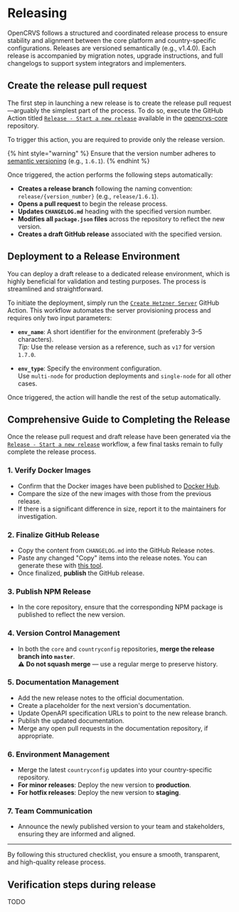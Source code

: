 # Releasing

OpenCRVS follows a structured and coordinated release process to ensure stability and alignment between the core platform and country-specific configurations. Releases are versioned semantically (e.g., v1.4.0). Each release is accompanied by migration notes, upgrade instructions, and full changelogs to support system integrators and implementers.

## Create the release pull request

The first step in launching a new release is to create the release pull request—arguably the simplest part of the process. To do so, execute the GitHub Action titled [`Release - Start a new release`](https://github.com/opencrvs/opencrvs-core/actions/workflows/init-release.yml) available in the [opencrvs-core](https://github.com/opencrvs/opencrvs-core) repository.

To trigger this action, you are required to provide only the release version.

{% hint style="warning" %}
Ensure that the version number adheres to [semantic versioning](https://semver.org/) (e.g., `1.6.1`).
{% endhint %}

Once triggered, the action performs the following steps automatically:

- **Creates a release branch** following the naming convention: `release/{version_number}` (e.g., `release/1.6.1`).
- **Opens a pull request** to begin the release process.
- **Updates `CHANGELOG.md`** heading with the specified version number.
- **Modifies all `package.json` files** across the repository to reflect the new version.
- **Creates a draft GitHub release** associated with the specified version.

## Deployment to a Release Environment

You can deploy a draft release to a dedicated release environment, which is highly beneficial for validation and testing purposes. The process is streamlined and straightforward.

To initiate the deployment, simply run the [`Create Hetzner Server`](https://github.com/opencrvs/opencrvs-farajaland/actions/workflows/create-hetzner-server.yml) GitHub Action. This workflow automates the server provisioning process and requires only two input parameters:

- **`env_name`**: A short identifier for the environment (preferably 3–5 characters).  
  *Tip:* Use the release version as a reference, such as `v17` for version `1.7.0`.

- **`env_type`**: Specify the environment configuration.  
  Use `multi-node` for production deployments and `single-node` for all other cases.

Once triggered, the action will handle the rest of the setup automatically.

## Comprehensive Guide to Completing the Release

Once the release pull request and draft release have been generated via the [`Release - Start a new release`](https://github.com/opencrvs/opencrvs-core/actions/workflows/init-release.yml) workflow, a few final tasks remain to fully complete the release process.

### 1. Verify Docker Images

- Confirm that the Docker images have been published to [Docker Hub](https://hub.docker.com/r/opencrvs/ocrvs-countryconfig/tags?name=v).
- Compare the size of the new images with those from the previous release.
- If there is a significant difference in size, report it to the maintainers for investigation.

### 2. Finalize GitHub Release

- Copy the content from `CHANGELOG.md` into the GitHub Release notes.
- Paste any changed "Copy" items into the release notes. You can generate these with [this tool](https://gist.github.com/rikukissa/9415b88016c0acfc0e0d4e00add45993).
- Once finalized, **publish** the GitHub release.

### 3. Publish NPM Release

- In the core repository, ensure that the corresponding NPM package is published to reflect the new version.

### 4. Version Control Management

- In both the `core` and `countryconfig` repositories, **merge the release branch into `master`**.  
  ⚠️ **Do not squash merge** — use a regular merge to preserve history.

### 5. Documentation Management

- Add the new release notes to the official documentation.
- Create a placeholder for the next version's documentation.
- Update OpenAPI specification URLs to point to the new release branch.
- Publish the updated documentation.
- Merge any open pull requests in the documentation repository, if appropriate.

### 6. Environment Management

- Merge the latest `countryconfig` updates into your country-specific repository.
- **For minor releases**: Deploy the new version to **production**.
- **For hotfix releases**: Deploy the new version to **staging**.

### 7. Team Communication

- Announce the newly published version to your team and stakeholders, ensuring they are informed and aligned.

---

By following this structured checklist, you ensure a smooth, transparent, and high-quality release process.

## Verification steps during release

TODO
